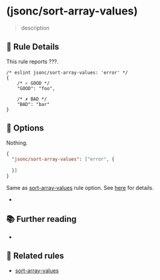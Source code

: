 #  (jsonc/sort-array-values)

> description

## :book: Rule Details

This rule reports ???.


<eslint-code-block fix>

<!-- eslint-skip -->

```json5
/* eslint jsonc/sort-array-values: 'error' */
{
    /* ✓ GOOD */
    "GOOD": "foo",

    /* ✗ BAD */
    "BAD": "bar"
}
```

</eslint-code-block>

## :wrench: Options

Nothing.

```json
{
  "jsonc/sort-array-values": ["error", {
   
  }]
}
```

Same as [sort-array-values] rule option. See [here](https://eslint.org/docs/rules/sort-array-values#options) for details.

- 

## :books: Further reading

- 

## :couple: Related rules

- [sort-array-values]

[sort-array-values]: https://eslint.org/docs/rules/sort-array-values

